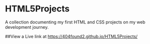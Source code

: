# HTML5Projects
A collection documenting my first HTML and CSS projects on my web development journey.

##View a Live link at https://404found2.github.io/HTML5Projects/
